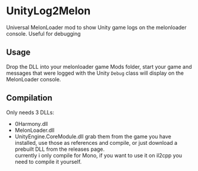 # UnityLog2Melon
Universal MelonLoader mod to show Unity game logs on the melonloader console. Useful for debugging
## Usage
Drop the DLL into your melonloader game Mods folder, start your game and messages that were logged with the Unity `Debug` class will display on the MelonLoader console.
## Compilation
Only needs 3 DLLs:
* 0Harmony.dll
* MelonLoader.dll
* UnityEngine.CoreModule.dll
grab them from the game you have installed, use those as references and compile, or just download a prebuilt DLL from the releases page.<br/>
currently i only compile for Mono, if you want to use it on il2cpp you need to compile it yourself.
